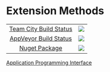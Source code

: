 # Extension Methods

<table align="center">
    <tr>
        <td align="center"><a href=http://scorchio-server.westeurope.cloudapp.azure.com:888/viewType.html?buildTypeId=ExtensionMethods_Build&guest=1)>Team City Build Status</a></td>
        <td align="center"><a href="http://scorchio-server.westeurope.cloudapp.azure.com:888/viewType.html?buildTypeId=ExtensionMethods_Build&guest=1">
	<img src="http://scorchio-server.westeurope.cloudapp.azure.com:888/app/rest/builds/buildType:(id:ExtensionMethods_Build)/statusIcon"/>
</a></td>
    </tr>
    <tr>
        <td align="center"><a href="https://ci.appveyor.com/project/asudbury/extensionmethods">AppVeyor Build Status</td>
        <td align="center"><a href="https://ci.appveyor.com/project/asudbury/extensionmethods">
	<img src='https://ci.appveyor.com/api/projects/status/5563pl7h01w93v3h?svg=true'/>
</a></td>
    </tr>
    <tr>
        <td align="center"><a href="https://www.nuget.org/packages/Scorchio.ExtensionMethods">Nuget Package</a></td>
        <td align="center"><a href="https://www.nuget.org/packages/Scorchio.ExtensionMethods"><img src='https://buildstats.info/nuget/scorchio.ExtensionMethods'/></a></td>
</table>

[Application Programming Interface](Scorchio.ExtensionMethods.md)
